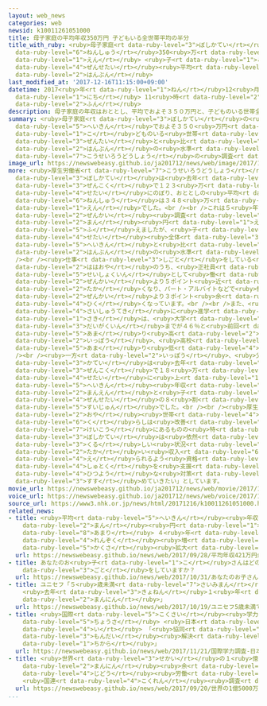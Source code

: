 ```yaml
---
layout: web_news
categories: web
newsid: k10011261051000
title: 母子家庭の平均年収350万円 子どもいる全世帯平均の半分
title_with_ruby: <ruby>母子家庭<rt data-ruby-level="3">ぼしかてい</rt></ruby>の<ruby>平均<rt data-ruby-level="5">へいきん</rt></ruby><ruby>年収<rt
  data-ruby-level="6">ねんしゅう</rt></ruby>350<ruby>万<rt data-ruby-level="2">まん</rt></ruby><ruby>円<rt
  data-ruby-level="1">えん</rt></ruby> <ruby>子<rt data-ruby-level="1">こ</rt></ruby>どもいる<ruby>全世帯<rt
  data-ruby-level="4">ぜんせたい</rt></ruby><ruby>平均<rt data-ruby-level="5">へいきん</rt></ruby>の<ruby>半分<rt
  data-ruby-level="2">はんぶん</rt></ruby>
last_modified_at: '2017-12-16T11:15:00+09:00'
datetime: 2017<ruby>年<rt data-ruby-level="1">ねん</rt></ruby>12<ruby>月<rt data-ruby-level="1">がつ</rt></ruby>16<ruby>日<rt
  data-ruby-level="1">にち</rt></ruby> 11<ruby>時<rt data-ruby-level="2">じ</rt></ruby>15<ruby>分<rt
  data-ruby-level="2">ふん</rt></ruby>
description: 母子家庭の年収はおととし、平均でおよそ３５０万円と、子どものいる世帯全体と比べて半分の水準にとどまっていることが、厚生労働省の調査でわかりました。
summary: <ruby>母子家庭<rt data-ruby-level="3">ぼしかてい</rt></ruby>の<ruby>年収<rt data-ruby-level="6">ねんしゅう</rt></ruby>はおととし、<ruby>平均<rt
  data-ruby-level="5">へいきん</rt></ruby>でおよそ３５０<ruby>万円<rt data-ruby-level="2">まんえん</rt></ruby>と、<ruby>子<rt
  data-ruby-level="1">こ</rt></ruby>どものいる<ruby>世帯<rt data-ruby-level="4">せたい</rt></ruby><ruby>全体<rt
  data-ruby-level="3">ぜんたい</rt></ruby>と<ruby>比<rt data-ruby-level="5">くら</rt></ruby>べて<ruby>半分<rt
  data-ruby-level="2">はんぶん</rt></ruby>の<ruby>水準<rt data-ruby-level="5">すいじゅん</rt></ruby>にとどまっていることが、<ruby>厚生労働省<rt
  data-ruby-level="7">こうせいろうどうしょう</rt></ruby>の<ruby>調査<rt data-ruby-level="5">ちょうさ</rt></ruby>でわかりました。
image_url: https://newswebeasy.github.io/ja201712/news/web/image/2017/12/16/K10011261051_1712161212_1712161214_01_03.jpg
more: <ruby>厚生労働省<rt data-ruby-level="7">こうせいろうどうしょう</rt></ruby>によりますと、<ruby>母子家庭<rt
  data-ruby-level="3">ぼしかてい</rt></ruby>は<ruby>去年<rt data-ruby-level="3">きょねん</rt></ruby>、<ruby>全国<rt
  data-ruby-level="3">ぜんこく</rt></ruby>で１２３<ruby>万<rt data-ruby-level="2">まん</rt></ruby>２０００<ruby>世帯<rt
  data-ruby-level="4">せたい</rt></ruby>にのぼり、おととしの<ruby>平均<rt data-ruby-level="5">へいきん</rt></ruby><ruby>年収<rt
  data-ruby-level="6">ねんしゅう</rt></ruby>は３４８<ruby>万<rt data-ruby-level="2">まん</rt></ruby><ruby>円<rt
  data-ruby-level="1">えん</rt></ruby>でした。<br /><br />これは５<ruby>年前<rt data-ruby-level="2">ねんまえ</rt></ruby>の<ruby>前回<rt
  data-ruby-level="2">ぜんかい</rt></ruby><ruby>調査<rt data-ruby-level="5">ちょうさ</rt></ruby>より５７<ruby>万<rt
  data-ruby-level="2">まん</rt></ruby><ruby>円<rt data-ruby-level="1">えん</rt></ruby><ruby>増<rt
  data-ruby-level="5">ふ</rt></ruby>えましたが、<ruby>子<rt data-ruby-level="1">こ</rt></ruby>どものいる<ruby>世帯<rt
  data-ruby-level="4">せたい</rt></ruby><ruby>全体<rt data-ruby-level="3">ぜんたい</rt></ruby>の<ruby>平均<rt
  data-ruby-level="5">へいきん</rt></ruby>と<ruby>比<rt data-ruby-level="5">くら</rt></ruby>べると<ruby>半分<rt
  data-ruby-level="2">はんぶん</rt></ruby>の<ruby>水準<rt data-ruby-level="5">すいじゅん</rt></ruby>にとどまっています。<br
  /><br /><ruby>仕事<rt data-ruby-level="3">しごと</rt></ruby>をしている<ruby>母子家庭<rt data-ruby-level="3">ぼしかてい</rt></ruby>の<ruby>母親<rt
  data-ruby-level="2">ははおや</rt></ruby>のうち、<ruby>正社員<rt data-ruby-level="3">せいしゃいん</rt></ruby>や<ruby>正職員<rt
  data-ruby-level="5">せいしょくいん</rt></ruby>として<ruby>働<rt data-ruby-level="4">はたら</rt></ruby>いているのは、４４．２％と<ruby>前回<rt
  data-ruby-level="2">ぜんかい</rt></ruby>より５ポイント<ruby>近<rt data-ruby-level="2">ちか</rt></ruby>く<ruby>高<rt
  data-ruby-level="2">たか</rt></ruby>くなり、パート・アルバイトなどで<ruby>働<rt data-ruby-level="4">はたら</rt></ruby>いているのは４３．８％で<ruby>前回<rt
  data-ruby-level="2">ぜんかい</rt></ruby>より３ポイント<ruby>余<rt data-ruby-level="5">あま</rt></ruby>り<ruby>低<rt
  data-ruby-level="4">ひく</rt></ruby>くなっています。<br /><br />また、<ruby>子<rt data-ruby-level="1">こ</rt></ruby>どもを<ruby>最終的<rt
  data-ruby-level="4">さいしゅうてき</rt></ruby>に<ruby>進学<rt data-ruby-level="3">しんがく</rt></ruby>させたい<ruby>先<rt
  data-ruby-level="1">さき</rt></ruby>は、<ruby>大学<rt data-ruby-level="1">だいがく</rt></ruby>や<ruby>大学院<rt
  data-ruby-level="3">だいがくいん</rt></ruby>までが４６％と<ruby>前回<rt data-ruby-level="2">ぜんかい</rt></ruby>より７ポイント<ruby>余<rt
  data-ruby-level="5">あま</rt></ruby>り<ruby>高<rt data-ruby-level="2">たか</rt></ruby>くなった<ruby>一方<rt
  data-ruby-level="2">いっぽう</rt></ruby>、<ruby>高校<rt data-ruby-level="2">こうこう</rt></ruby>までは２８％と２ポイント<ruby>余<rt
  data-ruby-level="5">あま</rt></ruby>り<ruby>低<rt data-ruby-level="4">ひく</rt></ruby>くなりました。<br
  /><br /><ruby>一方<rt data-ruby-level="2">いっぽう</rt></ruby>、<ruby>父子<rt data-ruby-level="2">ふし</rt></ruby><ruby>家庭<rt
  data-ruby-level="3">かてい</rt></ruby>は<ruby>去年<rt data-ruby-level="3">きょねん</rt></ruby>、<ruby>全国<rt
  data-ruby-level="3">ぜんこく</rt></ruby>で１８<ruby>万<rt data-ruby-level="2">まん</rt></ruby>７０００<ruby>世帯<rt
  data-ruby-level="4">せたい</rt></ruby>に<ruby>上<rt data-ruby-level="1">のぼ</rt></ruby>り、おととしの<ruby>平均<rt
  data-ruby-level="5">へいきん</rt></ruby><ruby>年収<rt data-ruby-level="6">ねんしゅう</rt></ruby>は５７３<ruby>万円<rt
  data-ruby-level="2">まんえん</rt></ruby>と<ruby>子<rt data-ruby-level="1">こ</rt></ruby>どもがいる<ruby>全世帯<rt
  data-ruby-level="4">ぜんせたい</rt></ruby>の８<ruby>割<rt data-ruby-level="6">わり</rt></ruby>の<ruby>水準<rt
  data-ruby-level="5">すいじゅん</rt></ruby>でした。<br /><br /><ruby>厚生労働省<rt data-ruby-level="7">こうせいろうどうしょう</rt></ruby>は「ひとり<ruby>親<rt
  data-ruby-level="2">おや</rt></ruby><ruby>世帯<rt data-ruby-level="4">せたい</rt></ruby>の<ruby>暮<rt
  data-ruby-level="6">く</rt></ruby>らしは<ruby>改善<rt data-ruby-level="6">かいぜん</rt></ruby><ruby>傾向<rt
  data-ruby-level="7">けいこう</rt></ruby>にあるものの<ruby>特<rt data-ruby-level="4">とく</rt></ruby>に<ruby>母子家庭<rt
  data-ruby-level="3">ぼしかてい</rt></ruby>は<ruby>依然<rt data-ruby-level="7">いぜん</rt></ruby>として<ruby>苦<rt
  data-ruby-level="3">くる</rt></ruby>しい<ruby>状況<rt data-ruby-level="7">じょうきょう</rt></ruby>にある。より<ruby>高<rt
  data-ruby-level="2">たか</rt></ruby>い<ruby>収入<rt data-ruby-level="6">しゅうにゅう</rt></ruby>が<ruby>得<rt
  data-ruby-level="4">え</rt></ruby>られるよう<ruby>資格<rt data-ruby-level="5">しかく</rt></ruby>の<ruby>取得<rt
  data-ruby-level="4">しゅとく</rt></ruby>を<ruby>支援<rt data-ruby-level="7">しえん</rt></ruby>するなど<ruby>必要<rt
  data-ruby-level="4">ひつよう</rt></ruby>な<ruby>対策<rt data-ruby-level="6">たいさく</rt></ruby>を<ruby>進<rt
  data-ruby-level="3">すす</rt></ruby>めていきたい」としています。
movie_url: https://newswebeasy.github.io/ja201712/news/web/movie/2017/12/16/k10011261051_201712161212_201712161214.mp4
voice_url: https://newswebeasy.github.io/ja201712/news/web/voice/2017/12/16/k10011261051_201712161212_201712161214.mp3
source_url: https://www3.nhk.or.jp/news/html/20171216/k10011261051000.html
related_news:
- title: <ruby>平均<rt data-ruby-level="5">へいきん</rt></ruby><ruby>年収<rt data-ruby-level="6">ねんしゅう</rt></ruby>４２１<ruby>万<rt
    data-ruby-level="2">まん</rt></ruby><ruby>円<rt data-ruby-level="1">えん</rt></ruby><ruby>余<rt
    data-ruby-level="8">あまり</rt></ruby> ４<ruby>年<rt data-ruby-level="1">ねん</rt></ruby><ruby>連続<rt
    data-ruby-level="4">れんぞく</rt></ruby><ruby>増<rt data-ruby-level="5">ぞう</rt></ruby>も<ruby>格差<rt
    data-ruby-level="5">かくさ</rt></ruby><ruby>拡大<rt data-ruby-level="6">かくだい</rt></ruby>
  url: https://newswebeasy.github.io/news/web/2017/09/28/平均年収421万円余-4年連続増も格差拡大
- title: あなたのお<ruby>子<rt data-ruby-level="1">こ</rt></ruby>さんはどのくらい<ruby>習<rt data-ruby-level="3">なら</rt></ruby>い<ruby>事<rt
    data-ruby-level="3">ごと</rt></ruby>をしていますか？
  url: https://newswebeasy.github.io/news/web/2017/10/31/あなたのお子さんはどのくらい習い事をしていますか
- title: ユニセフ「５<ruby>歳未満<rt data-ruby-level="7">さいみまん</rt></ruby>で<ruby>死亡<rt data-ruby-level="6">しぼう</rt></ruby>
    <ruby>去年<rt data-ruby-level="3">きょねん</rt></ruby>１<ruby>年<rt data-ruby-level="1">ねん</rt></ruby>で560<ruby>万人<rt
    data-ruby-level="2">まんにん</rt></ruby>」
  url: https://newswebeasy.github.io/news/web/2017/10/19/ユニセフ5歳未満で死亡-去年1年で560万人
- title: <ruby>国際<rt data-ruby-level="5">こくさい</rt></ruby><ruby>学力<rt data-ruby-level="1">がくりょく</rt></ruby><ruby>調査<rt
    data-ruby-level="5">ちょうさ</rt></ruby> <ruby>日本<rt data-ruby-level="1">にっぽん</rt></ruby>は２<ruby>位<rt
    data-ruby-level="4">い</rt></ruby> 「<ruby>協同<rt data-ruby-level="4">きょうどう</rt></ruby>して<ruby>問題<rt
    data-ruby-level="3">もんだい</rt></ruby><ruby>解決<rt data-ruby-level="5">かいけつ</rt></ruby>する<ruby>力<rt
    data-ruby-level="1">ちから</rt></ruby>」
  url: https://newswebeasy.github.io/news/web/2017/11/21/国際学力調査-日本は2位-協同して問題解決する力
- title: <ruby>世界<rt data-ruby-level="3">せかい</rt></ruby>の１<ruby>億<rt data-ruby-level="4">おく</rt></ruby>５０００<ruby>万人<rt
    data-ruby-level="2">まんにん</rt></ruby><ruby>余<rt data-ruby-level="5">よ</rt></ruby>が<ruby>児童<rt
    data-ruby-level="4">じどう</rt></ruby><ruby>労働<rt data-ruby-level="4">ろうどう</rt></ruby>
    <ruby>国連<rt data-ruby-level="4">こくれん</rt></ruby><ruby>調査<rt data-ruby-level="5">ちょうさ</rt></ruby>
  url: https://newswebeasy.github.io/news/web/2017/09/20/世界の1億5000万人余が児童労働-国連調査
...
```

